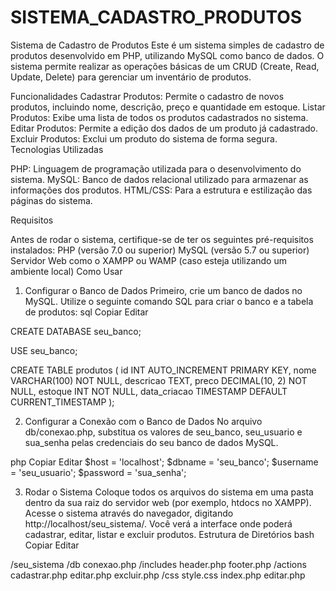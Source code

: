 ﻿# SISTEMA_CADASTRO_PRODUTOS
 
Sistema de Cadastro de Produtos
Este é um sistema simples de cadastro de produtos desenvolvido em PHP, utilizando MySQL como banco de dados. O sistema permite realizar as operações básicas de um CRUD (Create, Read, Update, Delete) para gerenciar um inventário de produtos.

Funcionalidades
Cadastrar Produtos: Permite o cadastro de novos produtos, incluindo nome, descrição, preço e quantidade em estoque.
Listar Produtos: Exibe uma lista de todos os produtos cadastrados no sistema.
Editar Produtos: Permite a edição dos dados de um produto já cadastrado.
Excluir Produtos: Exclui um produto do sistema de forma segura.
Tecnologias Utilizadas

PHP: Linguagem de programação utilizada para o desenvolvimento do sistema.
MySQL: Banco de dados relacional utilizado para armazenar as informações dos produtos.
HTML/CSS: Para a estrutura e estilização das páginas do sistema.

Requisitos

Antes de rodar o sistema, certifique-se de ter os seguintes pré-requisitos instalados:
PHP (versão 7.0 ou superior)
MySQL (versão 5.7 ou superior)
Servidor Web como o XAMPP ou WAMP (caso esteja utilizando um ambiente local)
Como Usar

1. Configurar o Banco de Dados
Primeiro, crie um banco de dados no MySQL. Utilize o seguinte comando SQL para criar o banco e a tabela de produtos:
sql
Copiar
Editar

CREATE DATABASE seu_banco;

USE seu_banco;

CREATE TABLE produtos (
    id INT AUTO_INCREMENT PRIMARY KEY,
    nome VARCHAR(100) NOT NULL,
    descricao TEXT,
    preco DECIMAL(10, 2) NOT NULL,
    estoque INT NOT NULL,
    data_criacao TIMESTAMP DEFAULT CURRENT_TIMESTAMP
);

2. Configurar a Conexão com o Banco de Dados
No arquivo db/conexao.php, substitua os valores de seu_banco, seu_usuario e sua_senha pelas credenciais do seu banco de dados MySQL.

php
Copiar
Editar
$host = 'localhost';
$dbname = 'seu_banco';
$username = 'seu_usuario';
$password = 'sua_senha';

3. Rodar o Sistema
Coloque todos os arquivos do sistema em uma pasta dentro da sua raiz do servidor web (por exemplo, htdocs no XAMPP).
Acesse o sistema através do navegador, digitando http://localhost/seu_sistema/.
Você verá a interface onde poderá cadastrar, editar, listar e excluir produtos.
Estrutura de Diretórios
bash
Copiar
Editar

/seu_sistema
    /db
        conexao.php
    /includes
        header.php
        footer.php
    /actions
        cadastrar.php
        editar.php
        excluir.php
    /css
        style.css
    index.php
    editar.php

